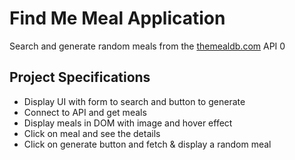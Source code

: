 # Find Me Meal Application

Search and generate random meals from the [themealdb.com](https://www.themealdb.com) API 0

## Project Specifications

- Display UI with form to search and button to generate
- Connect to API and get meals
- Display meals in DOM with image and hover effect
- Click on meal and see the details
- Click on generate button and fetch & display a random meal
